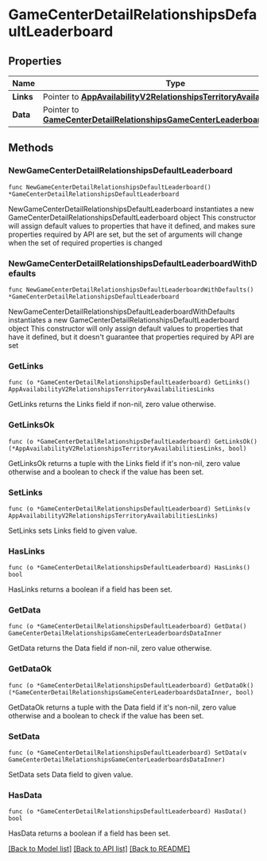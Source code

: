 # GameCenterDetailRelationshipsDefaultLeaderboard

## Properties

Name | Type | Description | Notes
------------ | ------------- | ------------- | -------------
**Links** | Pointer to [**AppAvailabilityV2RelationshipsTerritoryAvailabilitiesLinks**](AppAvailabilityV2RelationshipsTerritoryAvailabilitiesLinks.md) |  | [optional] 
**Data** | Pointer to [**GameCenterDetailRelationshipsGameCenterLeaderboardsDataInner**](GameCenterDetailRelationshipsGameCenterLeaderboardsDataInner.md) |  | [optional] 

## Methods

### NewGameCenterDetailRelationshipsDefaultLeaderboard

`func NewGameCenterDetailRelationshipsDefaultLeaderboard() *GameCenterDetailRelationshipsDefaultLeaderboard`

NewGameCenterDetailRelationshipsDefaultLeaderboard instantiates a new GameCenterDetailRelationshipsDefaultLeaderboard object
This constructor will assign default values to properties that have it defined,
and makes sure properties required by API are set, but the set of arguments
will change when the set of required properties is changed

### NewGameCenterDetailRelationshipsDefaultLeaderboardWithDefaults

`func NewGameCenterDetailRelationshipsDefaultLeaderboardWithDefaults() *GameCenterDetailRelationshipsDefaultLeaderboard`

NewGameCenterDetailRelationshipsDefaultLeaderboardWithDefaults instantiates a new GameCenterDetailRelationshipsDefaultLeaderboard object
This constructor will only assign default values to properties that have it defined,
but it doesn't guarantee that properties required by API are set

### GetLinks

`func (o *GameCenterDetailRelationshipsDefaultLeaderboard) GetLinks() AppAvailabilityV2RelationshipsTerritoryAvailabilitiesLinks`

GetLinks returns the Links field if non-nil, zero value otherwise.

### GetLinksOk

`func (o *GameCenterDetailRelationshipsDefaultLeaderboard) GetLinksOk() (*AppAvailabilityV2RelationshipsTerritoryAvailabilitiesLinks, bool)`

GetLinksOk returns a tuple with the Links field if it's non-nil, zero value otherwise
and a boolean to check if the value has been set.

### SetLinks

`func (o *GameCenterDetailRelationshipsDefaultLeaderboard) SetLinks(v AppAvailabilityV2RelationshipsTerritoryAvailabilitiesLinks)`

SetLinks sets Links field to given value.

### HasLinks

`func (o *GameCenterDetailRelationshipsDefaultLeaderboard) HasLinks() bool`

HasLinks returns a boolean if a field has been set.

### GetData

`func (o *GameCenterDetailRelationshipsDefaultLeaderboard) GetData() GameCenterDetailRelationshipsGameCenterLeaderboardsDataInner`

GetData returns the Data field if non-nil, zero value otherwise.

### GetDataOk

`func (o *GameCenterDetailRelationshipsDefaultLeaderboard) GetDataOk() (*GameCenterDetailRelationshipsGameCenterLeaderboardsDataInner, bool)`

GetDataOk returns a tuple with the Data field if it's non-nil, zero value otherwise
and a boolean to check if the value has been set.

### SetData

`func (o *GameCenterDetailRelationshipsDefaultLeaderboard) SetData(v GameCenterDetailRelationshipsGameCenterLeaderboardsDataInner)`

SetData sets Data field to given value.

### HasData

`func (o *GameCenterDetailRelationshipsDefaultLeaderboard) HasData() bool`

HasData returns a boolean if a field has been set.


[[Back to Model list]](../README.md#documentation-for-models) [[Back to API list]](../README.md#documentation-for-api-endpoints) [[Back to README]](../README.md)


